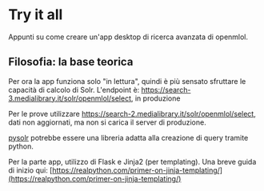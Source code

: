 # Try it all

Appunti su come creare un'app desktop di ricerca avanzata di openmlol.

## Filosofia: la base teorica

Per ora la app funziona solo "in lettura", quindi è più sensato sfruttare le capacità di calcolo di Solr.
L'endpoint è: https://search-3.medialibrary.it/solr/openmlol/select, in produzione

Per le prove utilizzare https://search-2.medialibrary.it/solr/openmlol/select, dati non aggiornati, ma non si carica il server di produzione.

[pysolr](https://pypi.org/project/pysolr/2.1.0/) potrebbe essere una libreria adatta alla creazione di query tramite python.

Per la parte app, utilizzo di Flask e Jinja2 (per templating). Una breve guida di inizio qui: [https://realpython.com/primer-on-jinja-templating/](https://realpython.com/primer-on-jinja-templating/)
